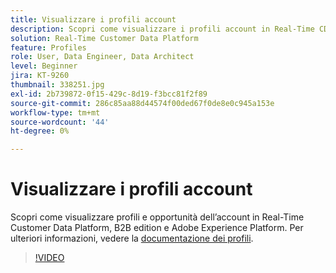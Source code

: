 ```yaml
---
title: Visualizzare i profili account
description: Scopri come visualizzare i profili account in Real-Time CDP B2B edition.
solution: Real-Time Customer Data Platform
feature: Profiles
role: User, Data Engineer, Data Architect
level: Beginner
jira: KT-9260
thumbnail: 338251.jpg
exl-id: 2b739872-0f15-429c-8d19-f3bcc81f2f89
source-git-commit: 286c85aa88d44574f00ded67f0de8e0c945a153e
workflow-type: tm+mt
source-wordcount: '44'
ht-degree: 0%

---
```


# Visualizzare i profili account

Scopri come visualizzare profili e opportunità dell’account in Real-Time Customer Data Platform, B2B edition e Adobe Experience Platform. Per ulteriori informazioni, vedere la [documentazione dei profili](https://experienceleague.adobe.com/docs/experience-platform/rtcdp/profile/profile-browse.html?lang=it).

>[!VIDEO](https://video.tv.adobe.com/v/3446585?learn=on&enablevpops&captions=ita)

